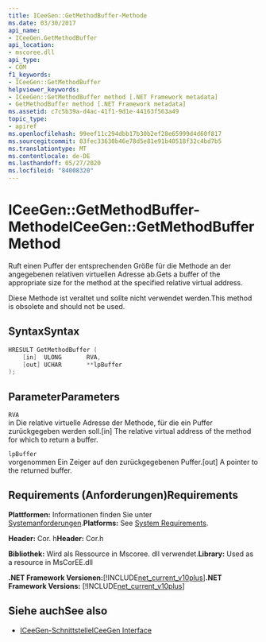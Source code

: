 ```yaml
---
title: ICeeGen::GetMethodBuffer-Methode
ms.date: 03/30/2017
api_name:
- ICeeGen.GetMethodBuffer
api_location:
- mscoree.dll
api_type:
- COM
f1_keywords:
- ICeeGen::GetMethodBuffer
helpviewer_keywords:
- ICeeGen::GetMethodBuffer method [.NET Framework metadata]
- GetMethodBuffer method [.NET Framework metadata]
ms.assetid: c7c5b39a-d4ac-41f1-9d1e-44163f563a49
topic_type:
- apiref
ms.openlocfilehash: 99eef11c294dbb17b30b2ef28e65999d4d60f817
ms.sourcegitcommit: 03fec33630b46e78d5e81e91b40518f32c4bd7b5
ms.translationtype: MT
ms.contentlocale: de-DE
ms.lasthandoff: 05/27/2020
ms.locfileid: "84008320"
---
```

# <a name="iceegengetmethodbuffer-method"></a><span data-ttu-id="6e587-102">ICeeGen::GetMethodBuffer-Methode</span><span class="sxs-lookup"><span data-stu-id="6e587-102">ICeeGen::GetMethodBuffer Method</span></span>
<span data-ttu-id="6e587-103">Ruft einen Puffer der entsprechenden Größe für die Methode an der angegebenen relativen virtuellen Adresse ab.</span><span class="sxs-lookup"><span data-stu-id="6e587-103">Gets a buffer of the appropriate size for the method at the specified relative virtual address.</span></span>  
  
 <span data-ttu-id="6e587-104">Diese Methode ist veraltet und sollte nicht verwendet werden.</span><span class="sxs-lookup"><span data-stu-id="6e587-104">This method is obsolete and should not be used.</span></span>  
  
## <a name="syntax"></a><span data-ttu-id="6e587-105">Syntax</span><span class="sxs-lookup"><span data-stu-id="6e587-105">Syntax</span></span>  
  
```cpp  
HRESULT GetMethodBuffer (  
    [in]  ULONG       RVA,  
    [out] UCHAR       **lpBuffer  
);  
```  
  
## <a name="parameters"></a><span data-ttu-id="6e587-106">Parameter</span><span class="sxs-lookup"><span data-stu-id="6e587-106">Parameters</span></span>  
 `RVA`  
 <span data-ttu-id="6e587-107">in Die relative virtuelle Adresse der Methode, für die ein Puffer zurückgegeben werden soll.</span><span class="sxs-lookup"><span data-stu-id="6e587-107">[in] The relative virtual address of the method for which to return a buffer.</span></span>  
  
 `lpBuffer`  
 <span data-ttu-id="6e587-108">vorgenommen Ein Zeiger auf den zurückgegebenen Puffer.</span><span class="sxs-lookup"><span data-stu-id="6e587-108">[out] A pointer to the returned buffer.</span></span>  
  
## <a name="requirements"></a><span data-ttu-id="6e587-109">Requirements (Anforderungen)</span><span class="sxs-lookup"><span data-stu-id="6e587-109">Requirements</span></span>  
 <span data-ttu-id="6e587-110">**Plattformen:** Informationen finden Sie unter [Systemanforderungen](../../get-started/system-requirements.md).</span><span class="sxs-lookup"><span data-stu-id="6e587-110">**Platforms:** See [System Requirements](../../get-started/system-requirements.md).</span></span>  
  
 <span data-ttu-id="6e587-111">**Header:** Cor. h</span><span class="sxs-lookup"><span data-stu-id="6e587-111">**Header:** Cor.h</span></span>  
  
 <span data-ttu-id="6e587-112">**Bibliothek:** Wird als Ressource in Mscoree. dll verwendet.</span><span class="sxs-lookup"><span data-stu-id="6e587-112">**Library:** Used as a resource in MsCorEE.dll</span></span>  
  
 <span data-ttu-id="6e587-113">**.NET Framework Versionen:**[!INCLUDE[net_current_v10plus](../../../../includes/net-current-v10plus-md.md)]</span><span class="sxs-lookup"><span data-stu-id="6e587-113">**.NET Framework Versions:** [!INCLUDE[net_current_v10plus](../../../../includes/net-current-v10plus-md.md)]</span></span>  
  
## <a name="see-also"></a><span data-ttu-id="6e587-114">Siehe auch</span><span class="sxs-lookup"><span data-stu-id="6e587-114">See also</span></span>

- [<span data-ttu-id="6e587-115">ICeeGen-Schnittstelle</span><span class="sxs-lookup"><span data-stu-id="6e587-115">ICeeGen Interface</span></span>](iceegen-interface.md)
